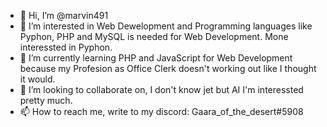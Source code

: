 - 👋 Hi, I’m @marvin491
- 👀 I’m interested in Web Dewelopment and Programming languages like Pyphon, PHP and MySQL is needed for Web Development. Mone interessted in Pyphon.
- 🌱 I’m currently learning PHP and JavaScript for Web Development because my Profesion as Office Clerk doesn't working out like I thought it would.
- 💞️ I’m looking to collaborate on, I don't know jet but AI I'm interessted pretty much.
- 📫 How to reach me, write to my discord: Gaara_of_the_desert#5908

<!---
marvin491/marvin491 is a ✨ special ✨ repository because its `README.md` (this file) appears on your GitHub profile.
You can click the Preview link to take a look at your changes.
--->

